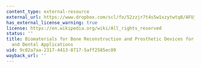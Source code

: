 ```yaml
---
content_type: external-resource
external_url: https://www.dropbox.com/scl/fo/52zzjr7t4s5w1xzytwtq8/AFUjPvI6yHwy6sjyQQlL5gg/Chapters/Chapter%209%20Biomaterials%20for%20Bone%20Reconstruction%20and%20Prosthetic%20Devices%20for%20Orthopedic%20and%20Dental%20Applications?dl=0&rlkey=qojtvzyd9q8cpudjtvj939i69&subfolder_nav_tracking=1
has_external_license_warning: true
license: https://en.wikipedia.org/wiki/All_rights_reserved
status: ''
title: Biomaterials for Bone Reconstruction and Prosthetic Devices for Orthopedic
  and Dental Applications
uid: 9c02a7aa-2317-4413-8717-5aff2585ec89
wayback_url: ''
---
```

